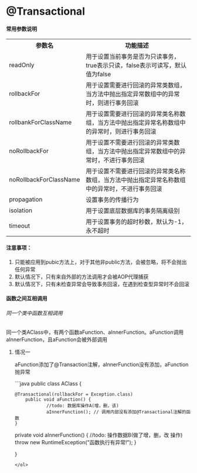 <h1>@Transactional</h1><h4>常用参数说明</h4><table>	<tr>		<th>参数名</th>		<th>功能描述</th>	</tr>	<tr>		<td>readOnly</td>		<td>用于设置当前事务是否为只读事务，true表示只读，false表示可读写，默认值为false </td>	</tr>	<tr>		<td>rollbackFor</td>		<td>用于设置需要进行回滚的异常类数组，当方法中抛出指定异常数组中的异常时，则进行事务回滚</td>	</tr>	<tr>		<td>rollbankForClassName</td>		<td>用于设置需要进行回滚的异常类名称数组，当方法中抛出指定异常名称数组中的异常时，则进行事务回滚</td>	</tr>	<tr>		<td>noRollbackFor</td>		<td>用于设置不需要进行回滚的异常类数组，当方法中抛出指定异常数组中的异常时，不进行事务回滚</td>	</tr>	<tr>		<td>noRollbackForClassName</td>		<td>用于设置不需要进行回滚的异常类名称数组，当方法中抛出指定异常名称数组中的异常时，不进行事务回滚</td>	</tr>	<tr>		<td>propagation</td>		<td>设置事务的传播行为</td>	</tr>	<tr>		<td>isolation</td>		<td>用于设置底层数据库的事务隔离级别</td>	</tr>	<tr>		<td>timeout</td>		<td>用于设置事务的超时秒数，默认为-1，永不超时</td>	</tr></table><h4>注意事项：</h4><ol>	<li>只能被应用到pubic方法上，对于其他非public方法，会被忽略，将不会抛出任何异常</li>	<li>默认情况下，只有来自外部的方法调用才会被AOP代理捕获</li>	<li>默认情况下，只有未检查异常会导致事务回滚，在遇到检查型异常时不会回滚</li></ol><h4>函数之间互相调用</h4><h6>同一个类中函数互相调用</h6><p>同一个类AClass中，有两个函数aFunction、aInnerFunction。aFunction调用aInnerFunction，且aFunction会被外部调用</p><ol>	<li>情况一</li>	<p>aFunction添加了@Transaction注解，aInnerFunction没有添加，aFunction抛异常</p>```javapublic class AClass {	@Transactional(rollbackFor = Exception.class)    	public void aFunction() {        		//todo: 数据库操作A(增，删，该)        		aInnerFunction(); // 调用内部没有添加@Transactional注解的函数	}private void aInnerFunction() {	//todo: 操作数据B(做了增，删，改 操作)        	throw new RuntimeException("函数执行有异常!");    	}}```</ol>